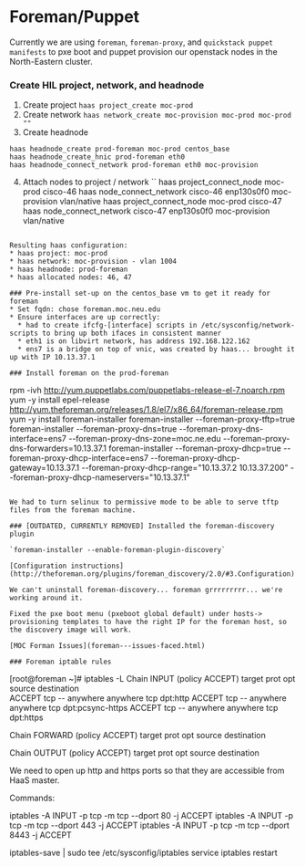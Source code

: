 # Foreman/Puppet
Currently we are using ```foreman```, ```foreman-proxy```, and ```quickstack puppet manifests``` to pxe boot and puppet provision our openstack nodes in the North-Eastern cluster.

### Create HIL project, network, and headnode
1. Create project
`haas project_create moc-prod`
2. Create network
`haas network_create moc-provision moc-prod moc-prod ""`
3. Create headnode
```
haas headnode_create prod-foreman moc-prod centos_base
haas headnode_create_hnic prod-foreman eth0
haas headnode_connect_network prod-foreman eth0 moc-provision
```
4. Attach nodes to project / network
``
haas project_connect_node moc-prod cisco-46
haas node_connect_network cisco-46 enp130s0f0 moc-provision vlan/native
haas project_connect_node moc-prod cisco-47
haas node_connect_network cisco-47 enp130s0f0 moc-provision vlan/native
```

Resulting haas configuration:
* haas project: moc-prod
* haas network: moc-provision - vlan 1004
* haas headnode: prod-foreman
* haas allocated nodes: 46, 47

### Pre-install set-up on the centos_base vm to get it ready for foreman
* Set fqdn: chose foreman.moc.neu.edu
* Ensure interfaces are up correctly:
  * had to create ifcfg-[interface] scripts in /etc/sysconfig/network-scripts to bring up both ifaces in consistent manner
  * eth1 is on libvirt network, has address 192.168.122.162
  * ens7 is a bridge on top of vnic, was created by haas... brought it up with IP 10.13.37.1

### Install foreman on the prod-foreman
```
rpm -ivh http://yum.puppetlabs.com/puppetlabs-release-el-7.noarch.rpm
yum -y install epel-release http://yum.theforeman.org/releases/1.8/el7/x86_64/foreman-release.rpm
yum -y install foreman-installer
foreman-installer --foreman-proxy-tftp=true
foreman-installer --foreman-proxy-dns=true --foreman-proxy-dns-interface=ens7 --foreman-proxy-dns-zone=moc.ne.edu --foreman-proxy-dns-forwarders=10.13.37.1
foreman-installer --foreman-proxy-dhcp=true --foreman-proxy-dhcp-interface=ens7 --foreman-proxy-dhcp-gateway=10.13.37.1 --foreman-proxy-dhcp-range="10.13.37.2 10.13.37.200" --foreman-proxy-dhcp-nameservers="10.13.37.1"
```

We had to turn selinux to permissive mode to be able to serve tftp files from the foreman machine.

### [OUTDATED, CURRENTLY REMOVED] Installed the foreman-discovery plugin

`foreman-installer --enable-foreman-plugin-discovery`

[Configuration instructions](http://theforeman.org/plugins/foreman_discovery/2.0/#3.Configuration)

We can't uninstall foreman-discovery... foreman grrrrrrrrr... we're working around it.

Fixed the pxe boot menu (pxeboot global default) under hosts-> provisioning templates to have the right IP for the foreman host, so the discovery image will work.

[MOC Forman Issues](foreman---issues-faced.html)

### Foreman iptable rules
```
[root@foreman ~]# iptables -L
Chain INPUT (policy ACCEPT)
target     prot opt source               destination         
ACCEPT     tcp  --  anywhere             anywhere             tcp dpt:http
ACCEPT     tcp  --  anywhere             anywhere             tcp dpt:pcsync-https
ACCEPT     tcp  --  anywhere             anywhere             tcp dpt:https

Chain FORWARD (policy ACCEPT)
target     prot opt source               destination         

Chain OUTPUT (policy ACCEPT)
target     prot opt source               destination         

We need to open up http and https ports so that they are accessible from HaaS master.

Commands:

iptables -A INPUT -p tcp -m tcp --dport 80 -j ACCEPT
iptables -A INPUT -p tcp -m tcp --dport 443 -j ACCEPT
iptables -A INPUT -p tcp -m tcp --dport 8443 -j ACCEPT

iptables-save | sudo tee /etc/sysconfig/iptables
service iptables restart
```

